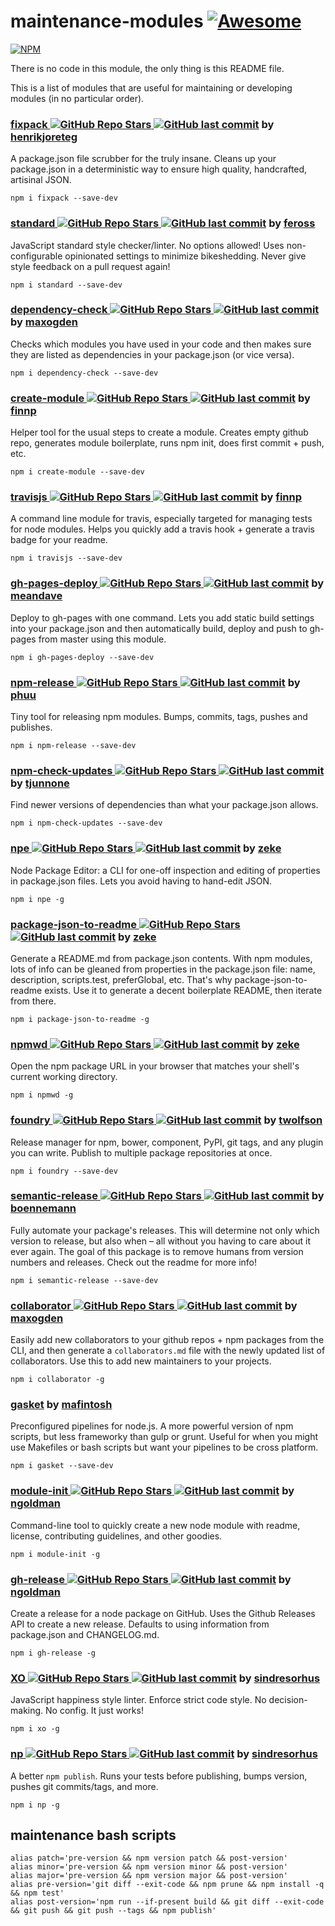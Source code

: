 # maintenance-modules [![Awesome](https://cdn.rawgit.com/sindresorhus/awesome/d7305f38d29fed78fa85652e3a63e154dd8e8829/media/badge.svg)](https://github.com/sindresorhus/awesome)

[![NPM](https://nodei.co/npm/maintenance-modules.png)](https://www.npmjs.com/package/maintenance-modules)

There is no code in this module, the only thing is this README file.

This is a list of modules that are useful for maintaining or developing modules (in no particular order).

### [fixpack ![GitHub Repo Stars](https://img.shields.io/github/stars/henrikjoreteg/fixpack) ![GitHub last commit](https://img.shields.io/github/last-commit/henrikjoreteg/fixpack)](https://github.com/henrikjoreteg/fixpack) by [henrikjoreteg](https://www.npmjs.com/~henrikjoreteg)

A package.json file scrubber for the truly insane. Cleans up your package.json in a deterministic way to ensure high quality, handcrafted, artisinal JSON.

```
npm i fixpack --save-dev
```

### [standard ![GitHub Repo Stars](https://img.shields.io/github/stars/feross/standard) ![GitHub last commit](https://img.shields.io/github/last-commit/feross/standard)](https://github.com/feross/standard) by [feross](https://www.npmjs.com/~feross)

JavaScript standard style checker/linter. No options allowed! Uses non-configurable opinionated settings to minimize bikeshedding. Never give style feedback on a pull request again!

```
npm i standard --save-dev
```

### [dependency-check ![GitHub Repo Stars](https://img.shields.io/github/stars/maxogden/dependency-check) ![GitHub last commit](https://img.shields.io/github/last-commit/maxogden/dependency-check)](https://github.com/maxogden/dependency-check) by [maxogden](https://www.npmjs.com/~maxogden)

Checks which modules you have used in your code and then makes sure they are listed as dependencies in your package.json (or vice versa).

```
npm i dependency-check --save-dev
```

### [create-module ![GitHub Repo Stars](https://img.shields.io/github/stars/finnp/create-module) ![GitHub last commit](https://img.shields.io/github/last-commit/finnp/create-module)](https://github.com/finnp/create-module) by [finnp](https://www.npmjs.com/~finnpauls)

Helper tool for the usual steps to create a module. Creates empty github repo, generates module boilerplate, runs npm init, does first commit + push, etc.

```
npm i create-module --save-dev
```

### [travisjs ![GitHub Repo Stars](https://img.shields.io/github/stars/finnp/node-travisjs) ![GitHub last commit](https://img.shields.io/github/last-commit/finnp/node-travisjs)](https://github.com/finnp/node-travisjs) by [finnp](https://www.npmjs.com/~finnpauls)

A command line module for travis, especially targeted for managing tests for node modules. Helps you quickly add a travis hook + generate a travis badge for your readme.

```
npm i travisjs --save-dev
```

### [gh-pages-deploy ![GitHub Repo Stars](https://img.shields.io/github/stars/meandavejustice/gh-pages-deploy) ![GitHub last commit](https://img.shields.io/github/last-commit/meandavejustice/gh-pages-deploy)](https://github.com/meandavejustice/gh-pages-deploy) by [meandave](https://www.npmjs.com/~meandave)

Deploy to gh-pages with one command. Lets you add static build settings into your package.json and then automatically build, deploy and push to gh-pages from master using this module.

```
npm i gh-pages-deploy --save-dev
```

### [npm-release ![GitHub Repo Stars](https://img.shields.io/github/stars/phuu/npm-release) ![GitHub last commit](https://img.shields.io/github/last-commit/phuu/npm-release)](https://github.com/phuu/npm-release) by [phuu](https://www.npmjs.com/~phuu)

Tiny tool for releasing npm modules. Bumps, commits, tags, pushes and publishes.

```
npm i npm-release --save-dev
```

### [npm-check-updates ![GitHub Repo Stars](https://img.shields.io/github/stars/tjunnone/npm-check-updates) ![GitHub last commit](https://img.shields.io/github/last-commit/tjunnone/npm-check-updates)](https://github.com/tjunnone/npm-check-updates) by [tjunnone](https://www.npmjs.com/~tjunnone)

Find newer versions of dependencies than what your package.json allows.

```
npm i npm-check-updates --save-dev
```

### [npe ![GitHub Repo Stars](https://img.shields.io/github/stars/zeke/npe) ![GitHub last commit](https://img.shields.io/github/last-commit/zeke/npe)](https://github.com/zeke/npe) by [zeke](https://www.npmjs.com/~zeke)

Node Package Editor: a CLI for one-off inspection and editing of properties in package.json files. Lets you avoid having to hand-edit JSON.

```
npm i npe -g
```

### [package-json-to-readme ![GitHub Repo Stars](https://img.shields.io/github/stars/zeke/package-json-to-readme) ![GitHub last commit](https://img.shields.io/github/last-commit/zeke/package-json-to-readme)](https://github.com/zeke/package-json-to-readme) by [zeke](https://npmjs.org/~zeke)

Generate a README.md from package.json contents. With npm modules, lots of info can be gleaned from properties in the package.json file: name, description, scripts.test, preferGlobal, etc. That's why package-json-to-readme exists. Use it to generate a decent boilerplate README, then iterate from there. 

```
npm i package-json-to-readme -g
```

### [npmwd ![GitHub Repo Stars](https://img.shields.io/github/stars/zeke/npmwd) ![GitHub last commit](https://img.shields.io/github/last-commit/zeke/npmwd)](https://github.com/zeke/npmwd) by [zeke](https://npmjs.org/~zeke)

Open the npm package URL in your browser that matches your shell's current working directory.

```
npm i npmwd -g
```

### [foundry ![GitHub Repo Stars](https://img.shields.io/github/stars/twolfson/foundry) ![GitHub last commit](https://img.shields.io/github/last-commit/twolfson/foundry)](https://github.com/twolfson/foundry) by [twolfson](https://www.npmjs.com/~twolfson)

Release manager for npm, bower, component, PyPI, git tags, and any plugin you can write. Publish to multiple package repositories at once.

```
npm i foundry --save-dev
```

### [semantic-release ![GitHub Repo Stars](https://img.shields.io/github/stars/semantic-release/semantic-release) ![GitHub last commit](https://img.shields.io/github/last-commit/semantic-release/semantic-release)](https://github.com/semantic-release/semantic-release) by [boennemann](https://www.npmjs.com/~boennemann)

Fully automate your package's releases. This will determine not only which version to release, but also when – all without you having to care about it ever again. The goal of this package is to remove humans from version numbers and releases. Check out the readme for more info!

```
npm i semantic-release --save-dev
```

### [collaborator ![GitHub Repo Stars](https://img.shields.io/github/stars/maxogden/collaborator) ![GitHub last commit](https://img.shields.io/github/last-commit/maxogden/collaborator)](https://github.com/maxogden/collaborator) by [maxogden](https://www.npmjs.com/~maxogden)

Easily add new collaborators to your github repos + npm packages from the CLI, and then generate a `collaborators.md` file with the newly updated list of collaborators. Use this to add new maintainers to your projects.

```
npm i collaborator -g
```

### [gasket](https://www.npmjs.com/package/gasket) by [mafintosh](https://www.npmjs.com/~mafintosh)

Preconfigured pipelines for node.js. A more powerful version of npm scripts, but less frameworky than gulp or grunt. Useful for when you might use Makefiles or bash scripts but want your pipelines to be cross platform.

```
npm i gasket --save-dev
```

### [module-init ![GitHub Repo Stars](https://img.shields.io/github/stars/ngoldman/module-init) ![GitHub last commit](https://img.shields.io/github/last-commit/ngoldman/module-init)](https://github.com/ngoldman/module-init) by [ngoldman](https://www.npmjs.com/~ngoldman)

Command-line tool to quickly create a new node module with readme, license, contributing guidelines, and other goodies.

```
npm i module-init -g
```

### [gh-release ![GitHub Repo Stars](https://img.shields.io/github/stars/ngoldman/gh-release) ![GitHub last commit](https://img.shields.io/github/last-commit/ngoldman/gh-release)](https://github.com/ngoldman/gh-release) by [ngoldman](https://www.npmjs.com/~ngoldman)

Create a release for a node package on GitHub. Uses the Github Releases API to create a new release. Defaults to using information from package.json and CHANGELOG.md.

```
npm i gh-release -g
```

### [XO ![GitHub Repo Stars](https://img.shields.io/github/stars/sindresorhus/xo) ![GitHub last commit](https://img.shields.io/github/last-commit/sindresorhus/xo)](https://github.com/sindresorhus/xo) by [sindresorhus](https://www.npmjs.com/~sindresorhus)

JavaScript happiness style linter. Enforce strict code style. No decision-making. No config. It just works!

```
npm i xo -g
```

### [np ![GitHub Repo Stars](https://img.shields.io/github/stars/sindresorhus/np) ![GitHub last commit](https://img.shields.io/github/last-commit/sindresorhus/np)](https://github.com/sindresorhus/np) by [sindresorhus](https://www.npmjs.com/~sindresorhus)

A better `npm publish`. Runs your tests before publishing, bumps version, pushes git commits/tags, and more.

```
npm i np -g
```

## maintenance bash scripts

```
alias patch='pre-version && npm version patch && post-version'
alias minor='pre-version && npm version minor && post-version'
alias major='pre-version && npm version major && post-version'
alias pre-version='git diff --exit-code && npm prune && npm install -q && npm test'
alias post-version='npm run --if-present build && git diff --exit-code && git push && git push --tags && npm publish'
```

